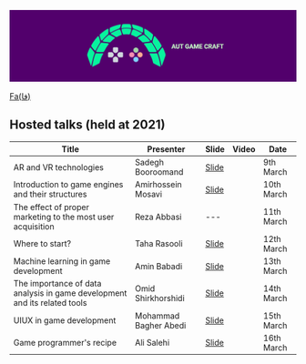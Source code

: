 ![Gamecraft](https://github.com/AUTGamecraft/1st_Year_Presentations/blob/main/Slides/AUTGamecraft.png)

<p>
  <a href="https://github.com/AUTGamecraft/1st_Year_Presentations/blob/main/README-fa.md">Fa(فا)</a>
</p>

## Hosted talks (held at 2021)
|Title|Presenter|Slide|Video|Date|
|--|--|--|--|--|
|AR and VR technologies|Sadegh Booroomand|[Slide](https://docs.google.com/presentation/d/1nKX-UCDNS0tpTBOfXtdLvK2ZsrlARP9GvyiiPttTSS0/edit#slide=id.gc526c8af1d_2_143)||9th March|
|Introduction to game engines and their structures|Amirhossein Mosavi|[Slide](https://github.com/AUTGamecraft/1st_Year_Presentations/blob/main/Slides/Moosavi-GameEngines-Gamecraft.pdf)||10th March|
|The effect of proper marketing to the most user acquisition|Reza Abbasi|---||11th March|
|Where to start?|Taha Rasooli|[Slide](https://github.com/AUTGamecraft/1st_Year_Presentations/blob/main/Slides/Rasooli-WhereToStart-Gamecraft.pdf)||12th March|
|Machine learning in game development|Amin Babadi|[Slide](https://github.com/AUTGamecraft/1st_Year_Presentations/blob/main/Slides/Babadi-ML%20in%20Games-Gamecraft.pdf)||13th March|
|The importance of data analysis in game development and its related tools|Omid Shirkhorshidi|[Slide](https://github.com/AUTGamecraft/1st_Year_Presentations/blob/main/Slides/Shirkhorshidi-Data%20Presentation-GameCraft.pdf)||14th March|
|UIUX in game development|Mohammad Bagher Abedi|[Slide](https://github.com/AUTGamecraft/1st_Year_Presentations/blob/main/Slides/Abedi-uiux-Gamecraft.pdf)||15th March|
|Game programmer's recipe|Ali Salehi|[Slide](https://github.com/AUTGamecraft/1st_Year_Presentations/blob/main/Slides/Salehi-GameProgrammerRecipe-Gamecraft.pdf)||16th March|
